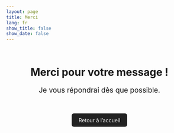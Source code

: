 ```yaml
---
layout: page
title: Merci
lang: fr
show_title: false
show_date: false
---
```


<div style="max-width: 600px; margin: 4rem auto; text-align: center;">
  <h1>Merci pour votre message&nbsp;!</h1>
  <p style="font-size: 1.2rem; margin-top: 1rem;">
    Je vous répondrai dès que possible.
  </p>
  <a href="{{ '/' | absolute_url }}" style="display: inline-block; margin-top: 2rem; padding: 0.6rem 1.2rem; background-color: #222; color: #fff; text-decoration: none; border-radius: 6px;">
    Retour à l’accueil
  </a>
</div>
